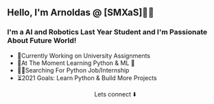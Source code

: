 ## Hello, I'm Arnoldas @ [SMXaS]👨‍💻

### I'm a AI and Robotics Last Year Student and I'm Passionate About Future World!

- 🔨Currently Working on University Assignments
- 📗At The Moment Learning Python & ML 🐍
- 👨‍🎓Searching For Python Job/Internship
- ⏳2021 Goals: Learn Python & Build More Projects

<p align="center">
Lets connect ⬇️
</p>
